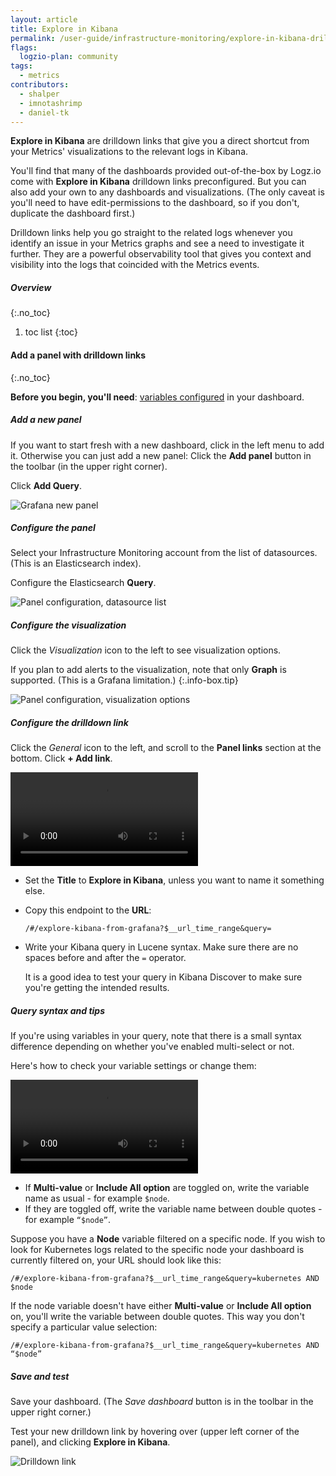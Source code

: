 ```yaml
---
layout: article
title: Explore in Kibana
permalink: /user-guide/infrastructure-monitoring/explore-in-kibana-drilldown-links
flags:
  logzio-plan: community
tags:
  - metrics
contributors:
  - shalper
  - imnotashrimp
  - daniel-tk
---
```


**Explore in Kibana** are drilldown links that give you a direct shortcut from your Metrics' visualizations to the relevant logs in Kibana.

You'll find that many of the dashboards provided out-of-the-box by Logz.io come with **Explore in Kibana** drilldown links preconfigured. But you can also add your own to any dashboards and visualizations. (The only caveat is you'll need to have edit-permissions to the dashboard, so if you don't, duplicate the dashboard first.)

Drilldown links help you go straight to the related logs whenever you identify an issue in your Metrics graphs and see a need to investigate it further. They are a powerful observability tool that gives you context and visibility into the logs that coincided with the Metrics events.


##### Overview
{:.no_toc}

1. toc list
{:toc}

#### Add a panel with drilldown links
{:.no_toc}

**Before you begin, you'll need**:
[variables configured](/user-guide/infrastructure-monitoring/configure-grafana-drilldown-links) in your dashboard.

<div class="tasklist">

##### Add a new panel

If you want to start fresh with a new dashboard, click <i class="fas fa-plus"></i> in the left menu to add it. Otherwise you can just add a new panel: Click the **Add panel** button in the toolbar (in the upper right corner).

Click **Add Query**.

![Grafana new panel](https://dytvr9ot2sszz.cloudfront.net/logz-docs/grafana/new-panel.png)

##### Configure the panel

Select your Infrastructure Monitoring account from the list of datasources. (This is an Elasticsearch index).

Configure the Elasticsearch **Query**.

![Panel configuration, datasource list](https://dytvr9ot2sszz.cloudfront.net/logz-docs/grafana/panel-config--query--datasource-list.png)


##### Configure the visualization

Click the _Visualization_ icon to the left to see visualization options.

If you plan to add alerts to the visualization, note that only **Graph** is supported. (This is a Grafana limitation.)
{:.info-box.tip}

![Panel configuration, visualization  options](https://dytvr9ot2sszz.cloudfront.net/logz-docs/grafana/panel-config--query--visualization.png)

##### Configure the drilldown link

Click the _General_ icon to the left, and scroll to the **Panel links** section at the bottom. 
Click **+ Add link**.

<video autoplay loop>
  <source src="https://dytvr9ot2sszz.cloudfront.net/logz-docs/grafana-videos/drill-down-link.mp4" type="video/mp4" />
</video>

* Set the **Title** to **Explore in Kibana**, unless you want to name it something else.
* Copy this endpoint to the **URL**:

  ```
  /#/explore-kibana-from-grafana?$__url_time_range&query=
  ```
* Write your Kibana query in Lucene syntax. Make sure there are no spaces before and after the `=` operator.

  It is a good idea to test your query in Kibana Discover to make sure you're getting the intended results.

##### Query syntax and tips

If you're using variables in your query, note that there is a small syntax difference depending on whether you've enabled multi-select or not. 

Here's how to check your variable settings or change them:

<video autoplay loop>
  <source src="https://dytvr9ot2sszz.cloudfront.net/logz-docs/grafana-videos/grafana-variables.mp4" type="video/mp4" />
</video>

* If **Multi-value** or **Include All option** are toggled on, write the variable name as usual - for example `$node`.
* If they are toggled off, write the variable name between double quotes - for example `“$node”`.

Suppose you have a **Node** variable filtered on a specific node. If you wish to look for Kubernetes logs related to the specific node your dashboard is currently filtered on, your URL should look like this:

`/#/explore-kibana-from-grafana?$__url_time_range&query=kubernetes AND $node`

If the node variable doesn't have either **Multi-value** or **Include All option** on, you'll write the variable between double quotes.
This way you don't specify a particular value selection:

`/#/explore-kibana-from-grafana?$__url_time_range&query=kubernetes AND “$node”`


##### Save and test

Save your dashboard.
(The _Save dashboard_ button is in the toolbar in the upper right corner.)

Test your new drilldown link
by hovering over <i class="fas fa-external-link-alt"></i>
(upper left corner of the panel),
and clicking **Explore in Kibana**.

![Drilldown link](https://dytvr9ot2sszz.cloudfront.net/logz-docs/grafana/panel-drilldown-link.png)
